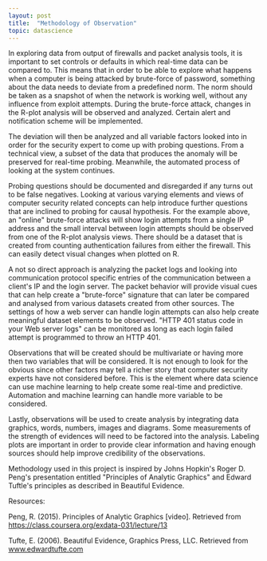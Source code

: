 ```yaml
---
layout: post
title:  "Methodology of Observation"
topic: datascience
---
```


In exploring data from output of firewalls and packet analysis tools, it is important to set controls or defaults in which real-time data can be compared to. This means that in order to be able to explore what happens when a computer is being attacked by brute-force of password, something about the data needs to deviate from a predefined norm. The norm should be taken as a snapshot of when the network is working well, without any influence from exploit attempts. During the brute-force attack, changes in the R-plot analysis will be observed and analyzed. Certain alert and notification scheme will be implemented.

The deviation will then be analyzed and all variable factors looked into in order for the security expert to come up with probing questions. From a technical view, a subset of the data that produces the anomaly will be preserved for real-time probing. Meanwhile, the automated process of looking at the system continues.

Probing questions should be documented and disregarded if any turns out to be false negatives. Looking at various varying elements and views of computer security related concepts can help introduce further questions that are inclined to probing for causal hypothesis. For the example above, an "online" brute-force attacks will show login attempts from a single IP address and the small interval between login attempts should be observed from one of the R-plot analysis views. There should be a dataset that is created from counting authentication failures from either the firewall. This can easily detect visual changes when plotted on R.

A not so direct approach is analyzing the packet logs and looking into communication protocol specific entries of the communication between a client's IP and the login server. The packet behavior will provide visual cues that can help create a "brute-force" signature that can later be compared and analysed from various datasets created from other sources. The settings of how a web server can handle login attempts can also help create meaningful dataset elements to be observed. "HTTP 401 status code in your Web server logs" can be monitored as long as each login failed attempt is programmed to throw an HTTP 401.

Observations that will be created should be multivariate or having more then two variables that will be considered. It is not enough to look for the obvious since other factors may tell a richer story that computer security experts have not considered before. This is the element where data science can use machine learning to help create some real-time and predictive. Automation and machine learning can handle more variable to be considered.

Lastly, observations will be used to create analysis by integrating data graphics, words, numbers, images and diagrams. Some measurements of the strength of evidences will need to be factored into the analysis. Labeling plots are important in order to provide clear information and having enough sources should help improve credibility of the observations.

Methodology used in this project is inspired by Johns Hopkin's Roger D. Peng's presentation entitled "Principles of Analytic Graphics" and Edward Tuftle's principles as described in Beautiful Evidence.

Resources:

Peng, R. (2015). Principles of Analytic Graphics [video]. Retrieved from https://class.coursera.org/exdata-031/lecture/13

Tufte, E. (2006). Beautiful Evidence, Graphics Press, LLC. Retrieved from www.edwardtufte.com
